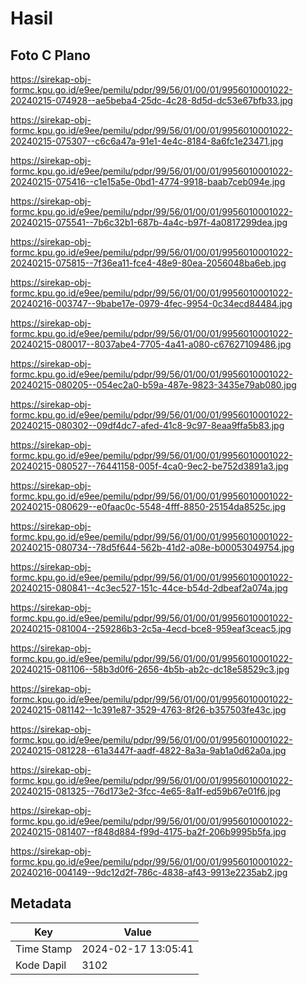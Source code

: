 # Hasil

## Foto C Plano

https://sirekap-obj-formc.kpu.go.id/e9ee/pemilu/pdpr/99/56/01/00/01/9956010001022-20240215-074928--ae5beba4-25dc-4c28-8d5d-dc53e67bfb33.jpg

https://sirekap-obj-formc.kpu.go.id/e9ee/pemilu/pdpr/99/56/01/00/01/9956010001022-20240215-075307--c6c6a47a-91e1-4e4c-8184-8a6fc1e23471.jpg

https://sirekap-obj-formc.kpu.go.id/e9ee/pemilu/pdpr/99/56/01/00/01/9956010001022-20240215-075416--c1e15a5e-0bd1-4774-9918-baab7ceb094e.jpg

https://sirekap-obj-formc.kpu.go.id/e9ee/pemilu/pdpr/99/56/01/00/01/9956010001022-20240215-075541--7b6c32b1-687b-4a4c-b97f-4a0817299dea.jpg

https://sirekap-obj-formc.kpu.go.id/e9ee/pemilu/pdpr/99/56/01/00/01/9956010001022-20240215-075815--7f36ea11-fce4-48e9-80ea-2056048ba6eb.jpg

https://sirekap-obj-formc.kpu.go.id/e9ee/pemilu/pdpr/99/56/01/00/01/9956010001022-20240216-003747--9babe17e-0979-4fec-9954-0c34ecd84484.jpg

https://sirekap-obj-formc.kpu.go.id/e9ee/pemilu/pdpr/99/56/01/00/01/9956010001022-20240215-080017--8037abe4-7705-4a41-a080-c67627109486.jpg

https://sirekap-obj-formc.kpu.go.id/e9ee/pemilu/pdpr/99/56/01/00/01/9956010001022-20240215-080205--054ec2a0-b59a-487e-9823-3435e79ab080.jpg

https://sirekap-obj-formc.kpu.go.id/e9ee/pemilu/pdpr/99/56/01/00/01/9956010001022-20240215-080302--09df4dc7-afed-41c8-9c97-8eaa9ffa5b83.jpg

https://sirekap-obj-formc.kpu.go.id/e9ee/pemilu/pdpr/99/56/01/00/01/9956010001022-20240215-080527--76441158-005f-4ca0-9ec2-be752d3891a3.jpg

https://sirekap-obj-formc.kpu.go.id/e9ee/pemilu/pdpr/99/56/01/00/01/9956010001022-20240215-080629--e0faac0c-5548-4fff-8850-25154da8525c.jpg

https://sirekap-obj-formc.kpu.go.id/e9ee/pemilu/pdpr/99/56/01/00/01/9956010001022-20240215-080734--78d5f644-562b-41d2-a08e-b00053049754.jpg

https://sirekap-obj-formc.kpu.go.id/e9ee/pemilu/pdpr/99/56/01/00/01/9956010001022-20240215-080841--4c3ec527-151c-44ce-b54d-2dbeaf2a074a.jpg

https://sirekap-obj-formc.kpu.go.id/e9ee/pemilu/pdpr/99/56/01/00/01/9956010001022-20240215-081004--259286b3-2c5a-4ecd-bce8-959eaf3ceac5.jpg

https://sirekap-obj-formc.kpu.go.id/e9ee/pemilu/pdpr/99/56/01/00/01/9956010001022-20240215-081106--58b3d0f6-2656-4b5b-ab2c-dc18e58529c3.jpg

https://sirekap-obj-formc.kpu.go.id/e9ee/pemilu/pdpr/99/56/01/00/01/9956010001022-20240215-081142--1c391e87-3529-4763-8f26-b357503fe43c.jpg

https://sirekap-obj-formc.kpu.go.id/e9ee/pemilu/pdpr/99/56/01/00/01/9956010001022-20240215-081228--61a3447f-aadf-4822-8a3a-9ab1a0d62a0a.jpg

https://sirekap-obj-formc.kpu.go.id/e9ee/pemilu/pdpr/99/56/01/00/01/9956010001022-20240215-081325--76d173e2-3fcc-4e65-8a1f-ed59b67e01f6.jpg

https://sirekap-obj-formc.kpu.go.id/e9ee/pemilu/pdpr/99/56/01/00/01/9956010001022-20240215-081407--f848d884-f99d-4175-ba2f-206b9995b5fa.jpg

https://sirekap-obj-formc.kpu.go.id/e9ee/pemilu/pdpr/99/56/01/00/01/9956010001022-20240216-004149--9dc12d2f-786c-4838-af43-9913e2235ab2.jpg


## Metadata

| Key        | Value               |
| ---------- | ------------------- |
| Time Stamp | 2024-02-17 13:05:41 |
| Kode Dapil | 3102                |



